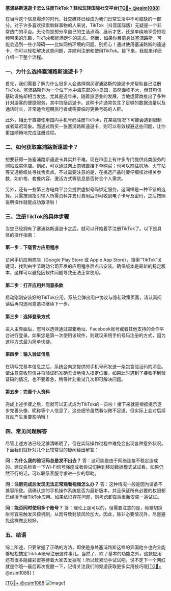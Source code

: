 **塞浦路斯遠遊卡怎么注册TikTok？轻松玩转国际社交平台[[TG💪+ @esim1088](https://t.me/s/esim1088)]**

在当今这个信息爆炸的时代，社交媒体已经成为我们日常生活中不可或缺的一部分。对于许多喜欢探索新鲜事物的人来说，TikTok（抖音国际版）无疑是一个非常热门的平台。无论你是想分享自己的生活点滴、展示才艺，还是单纯地享受短视频带来的乐趣，TikTok都能满足你的需求。然而，如果你目前身处塞浦路斯，可能会遇到一些小障碍——比如网络环境的问题。别担心！通过使用塞浦路斯的遠遊卡，你可以轻松解决这些问题，并顺利注册和使用TikTok。接下来，我就来详细介绍一下整个流程。

### 一、为什么选择塞浦路斯遠遊卡？

首先，我们需要了解为什么很多人会选择购买塞浦路斯的遠遊卡来帮助自己注册TikTok。塞浦路斯作为一个位于地中海东部的小岛国，虽然面积不大，但其电信基础设施却相当发达。尤其是近年来，随着旅游业的发展，当地运营商推出了多种针对游客的便捷服务，其中包括远遊卡。这种卡片通常包含了足够的数据流量以及通话时长，非常适合短期旅行者或需要临时更换号码的人群。

此外，相比于直接使用国内手机号码注册TikTok，在某些情况下可能会遇到限制或者延迟现象。而通过购买一张塞浦路斯遠遊卡，则可以有效规避这些问题，让你更加顺畅地完成注册过程。

### 二、如何获取塞浦路斯遠遊卡？

想要获得一张塞浦路斯遠遊卡其实并不难。现在市面上有许多专门提供此类服务的网站或实体店。例如，可以通过网上商城直接下单购买；也可以前往机场、火车站等交通枢纽处寻找售卖点。不过需要注意的是，在挑选产品时要仔细核对相关参数，如价格、套餐内容、激活方式等信息是否符合个人需求。

另外，还有一些第三方电商平台会提供虚拟号码绑定服务，这同样是一种不错的选择。只需按照指引输入所需资料并支付费用后即可收到电子卡号及密码，之后按照说明操作就能成功激活啦！

### 三、注册TikTok的具体步骤

当您已经拥有了塞浦路斯遠遊卡之后，就可以开始着手注册TikTok了。以下是具体的操作指南：

#### 第一步：下载官方应用程序
访问手机应用商店（Google Play Store 或 Apple App Store），搜索“TikTok”关键词，找到由字节跳动公司开发的应用程序后点击安装。确保版本是最新的稳定版本，这样可以避免因软件问题导致无法正常使用。

#### 第二步：打开应用并同意条款
启动刚刚安装好的TikTok应用，系统会弹出用户协议与隐私政策页面，请认真阅读后再勾选同意选项继续下一步。

#### 第三步：选择登录方式
进入主界面后，您可以选择通过邮箱地址、Facebook账号或者其他支持的合作平台进行登录。如果您是第一次使用该软件，则建议采用手机号码注册的方式，因为这种方式最为简单快捷。

#### 第四步：输入验证信息
在填写完基本信息之后，系统会向您提供的手机号码发送一条包含验证码的消息。请注意查收短信并将验证码准确无误地填入指定位置。如果此时遇到了接收不到验证码的情况，也不要着急，稍等片刻重试几次即可解决问题。

#### 第五步：完善个人资料
完成上述步骤之后，您就可以正式成为TikTok的一员啦！接下来就是根据提示逐步完善头像、昵称等个人信息了。这些细节虽然看似微不足道，但实际上会对后续互动产生重要影响哦！

### 四、常见问题解答

尽管上述方法已经足够清晰明了，但在实际操作过程中难免会出现各种意外状况。下面我们就针对几个比较常见的疑问给出解答：

**问：为什么我的验证码总是发不出去？**
答：这可能是由于网络连接不稳定造成的。建议先检查一下Wi-Fi信号强度或者尝试切换到移动数据模式试试看。如果仍然不行的话，可以联系客服寻求进一步的帮助。

**问：注册完成后发现无法正常观看视频怎么办？**
答：这种情况一般是因为设备不兼容所致。请确认您的手机操作系统是否为最新版本，并且保证所有必要的权限都已经授予给TikTok应用。如果依旧存在问题，则考虑卸载后重新安装一遍试试。

**问：能否同时使用多个账号？**
答：理论上是可以的，但需要注意的是，频繁切换账号容易触发风控机制，从而导致封禁风险加大。因此，除非必要情况外，尽量避免这样做比较好。

### 五、结语

综上所述，只要掌握了正确的方法，即使是身处塞浦路斯这样的异国他乡也完全能够轻松搞定TikTok账号注册这件事儿。当然了，除了基本的功能之外，这款应用还有很多隐藏彩蛋等待着大家去发掘呢！所以赶紧动手试试吧，说不定下一个网红就是你哦～最后再次提醒一下，记得关注我们的频道获取更多实用技巧哦[[TG💪+ @esim1088](https://t.me/s/esim1088)]！

[[TG💪+ @esim1088](https://t.me/s/esim1088) ![Image](https://i.postimg.cc/4NQfJmqS/Snipaste-2025-05-13-00-14-12.png)]
